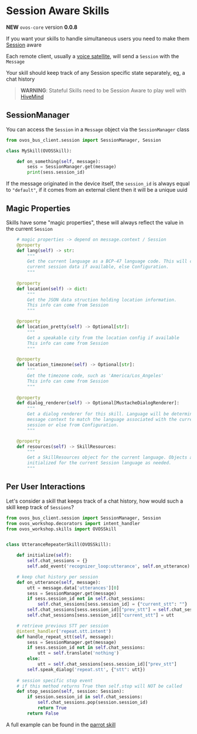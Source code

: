 # Session Aware Skills

**NEW** `ovos-core` version **0.0.8**

If you want your skills to handle simultaneous users you need to make them [Session](https://openvoiceos.github.io/ovos-technical-manual/bus_service/#session) aware

Each remote client, usually a [voice satellite](https://jarbashivemind.github.io/HiveMind-community-docs/07_voicesat/), will send a `Session` with the `Message`

Your skill should keep track of any Session specific state separately, eg, a chat history

> **WARNING**: Stateful Skills need to be Session Aware to play well with [HiveMind](https://jarbashivemind.github.io/HiveMind-community-docs/)

## SessionManager

You can access the `Session` in a `Message` object via the `SessionManager` class

```python
from ovos_bus_client.session import SessionManager, Session

class MySkill(OVOSSkill):

    def on_something(self, message):
        sess = SessionManager.get(message)
        print(sess.session_id)
```

If the message originated in the device itself, the `session_id` is always equal to `"default"`, if it comes from an external client then it will be a unique uuid

## Magic Properties

Skills have some "magic properties", these will always reflect the value in the current `Session`

```python
    # magic properties -> depend on message.context / Session
    @property
    def lang(self) -> str:
        """
        Get the current language as a BCP-47 language code. This will consider
        current session data if available, else Configuration.
        """
        
    @property
    def location(self) -> dict:
        """
        Get the JSON data struction holding location information.
        This info can come from Session
        """

    @property
    def location_pretty(self) -> Optional[str]:
        """
        Get a speakable city from the location config if available
        This info can come from Session
        """

    @property
    def location_timezone(self) -> Optional[str]:
        """
        Get the timezone code, such as 'America/Los_Angeles'
        This info can come from Session
        """
        
    @property
    def dialog_renderer(self) -> Optional[MustacheDialogRenderer]:
        """
        Get a dialog renderer for this skill. Language will be determined by
        message context to match the language associated with the current
        session or else from Configuration.
        """

    @property
    def resources(self) -> SkillResources:
        """
        Get a SkillResources object for the current language. Objects are
        initialized for the current Session language as needed.
        """

```

## Per User Interactions

Let's consider a skill that keeps track of a chat history, how would such a skill keep track of `Sessions`?

```python
from ovos_bus_client.session import SessionManager, Session
from ovos_workshop.decorators import intent_handler
from ovos_workshop.skills import OVOSSkill


class UtteranceRepeaterSkill(OVOSSkill):

    def initialize(self):
        self.chat_sessions = {}
        self.add_event('recognizer_loop:utterance', self.on_utterance)

    # keep chat history per session
    def on_utterance(self, message):
        utt = message.data['utterances'][0]
        sess = SessionManager.get(message)
        if sess.session_id not in self.chat_sessions:
            self.chat_sessions[sess.session_id] = {"current_stt": ""}
        self.chat_sessions[sess.session_id]["prev_stt"] = self.chat_sessions[sess.session_id]["current_stt"]
        self.chat_sessions[sess.session_id]["current_stt"] = utt

    # retrieve previous STT per session
    @intent_handler('repeat.stt.intent')
    def handle_repeat_stt(self, message):
        sess = SessionManager.get(message)
        if sess.session_id not in self.chat_sessions:
            utt = self.translate('nothing')
        else:
            utt = self.chat_sessions[sess.session_id]["prev_stt"]
        self.speak_dialog('repeat.stt', {"stt": utt})
            
    # session specific stop event 
    # if this method returns True then self.stop will NOT be called
    def stop_session(self, session: Session):
        if session.session_id in self.chat_sessions:
            self.chat_sessions.pop(session.session_id)
            return True
        return False
```

A full example can be found in the [parrot skill](https://github.com/OpenVoiceOS/skill-ovos-parrot)
